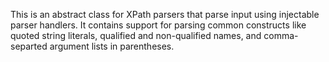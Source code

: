 
This is an abstract class for XPath parsers that parse input using injectable parser handlers. It contains support for parsing common constructs like quoted string literals, qualified and non-qualified names, and comma-separted argument lists in parentheses.
